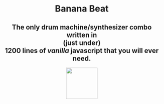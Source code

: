 <p align="center">
<h1 align="center">Banana Beat</h1>
</p>

<p align="center">
  <h2 align="center"> The only drum machine/synthesizer combo written in <br />(just under)<br /> 1200 lines of <i>vanilla</i> javascript that you will ever need.</h2>
  </p>

<p align="center">
<img src="https://68.media.tumblr.com/tumblr_mac1m0fkEE1rfjowdo1_500.gif" width="100px"/>
  </p>

